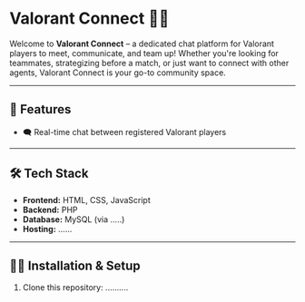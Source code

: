 # Valorant Connect 🔫💬

Welcome to **Valorant Connect** – a dedicated chat platform for Valorant players to meet, communicate, and team up! Whether you're looking for teammates, strategizing before a match, or just want to connect with other agents, Valorant Connect is your go-to community space.

---

## 🚀 Features

- 🗨️ Real-time chat between registered Valorant players  

---

## 🛠️ Tech Stack

- **Frontend:** HTML, CSS, JavaScript  
- **Backend:** PHP  
- **Database:** MySQL (via .....)  
- **Hosting:** ...... 

---

## 🧑‍💻 Installation & Setup

1. Clone this repository:
   ..........

